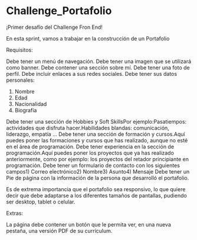 # Challenge_Portafolio

¡Primer desafío del Challenge Fron End!

En esta sprint, vamos a trabajar en la construcción de un Portafolio

 Requisitos: 

  Debe tener un menú de navegación.
  Debe tener una imagen que se utilizará como banner.
  Debe contener una sección sobre mí.
  Debe tener una foto de perfil.
  Debe incluir enlaces a sus redes sociales.
  Debe tener sus datos personales:

1) Nombre
2) Edad
3) Nacionalidad
4) Biografía

  Debe tener una sección de Hobbies y Soft SkillsPor ejemplo:Pasatiempos: actividades que disfruta hacer.Habilidades blandas: comunicación, liderazgo, empatía …
  Debe tener una sección de formación y cursos.Aquí puedes poner las formaciones y cursos que has realizado, aunque no esté en el área de programación.
  Debe tener experiencia en la sección de programación.Aquí puedes poner los proyectos que ya has realizado anteriormente, como por ejemplo: los proyectos del retador principiante en programación.
  Debe tener un formulario de contacto con los siguientes campos1) Correo electrónico2) Nombre3) Asunto4) Mensaje
  Debe tener un Pie de página con la información de la persona que desarrolló el portafolio.

Es de extrema importancia que el portafolio sea responsivo, lo que quiere decir que debe adaptarse a los diferentes tamaños de pantallas, pudiendo ser desktop, tablet o celular.

Extras:

La página debe contener un botón que le permita ver, en una nueva pestaña, una versión PDF de su currículum.
